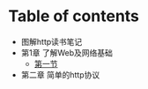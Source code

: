# Table of contents

* 图解http读书笔记
* 第1章 了解Web及网络基础
  * [第一节](di-yi-zhang/di-yi-jie.md)
* 第二章 简单的http协议

